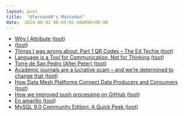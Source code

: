 ```yaml
---
layout: post
title:  "@fernand0's Mastodon"
date:  2024-08-02 08:45:02.484000+00:00
---
```

*  [Why I Attribute  ](https://halfanhour.blogspot.com/2024/07/why-i-attribute.html) ([toot](https://mastodon.social/@fernand0/112891546991219849))
*  [ ](https://mastodon.social/users/fernand0/statuses/112891231837402645/activity) ([toot](https://mastodon.social/users/fernand0/statuses/112891231837402645/activity))
*  [Things I was wrong about: Part 1 QR Codes – The Ed Techie ](https://blog.edtechie.net/edtech/things-i-was-wrong-about-part-1-qr-codes) ([toot](https://mastodon.social/@fernand0/112891197372148952))
*  [Language is a Tool for Communication, Not for Thinking   ](https://blog.irvingwb.com/blog/2024/07/beyond-llms-advancing-the-landscape-of-complex-reasoning.html) ([toot](https://mastodon.social/@fernand0/112890630846147061))
*  [Torre de San Pedro (Alter Peter) ](https://www.flickr.com/photos/fernand0/53860747689) ([toot](https://mastodon.social/@fernand0/112889811868797529))
*  [Academic journals are a lucrative scam – and we’re determined to change that ](https://www.theguardian.com/commentisfree/article/2024/jul/16/academic-journal-publishers-universities-price-subscription) ([toot](https://mastodon.social/@fernand0/112889742470259306))
*  [How Data Mesh Platforms Connect Data Producers and Consumers ](https://www.infoq.com/news/2024/06/data-mesh-platforms) ([toot](https://mastodon.social/@fernand0/112888103435271839))
*  [How we improved push processing on GitHub ](https://github.blog/2024-06-11-how-we-improved-push-processing-on-github) ([toot](https://mastodon.social/@fernand0/112887979192543452))
*  [En amarillo ](https://avecesunafoto.wordpress.com/2024/08/01/en-amarillo) ([toot](https://mastodon.social/@fernand0/112887782410689338))
*  [MySQL 9.0 Community Edition: A Quick Peek ](https://www.percona.com/blog/mysql-9-0-community-edition-a-quick-peek) ([toot](https://mastodon.social/@fernand0/112887632864606985))
